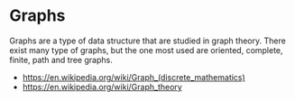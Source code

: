 # Graphs

Graphs are a type of data structure that are studied in graph theory.
There exist many type of graphs, but the one most used are oriented, complete, finite, path and tree graphs.

* <https://en.wikipedia.org/wiki/Graph_(discrete_mathematics)>
* <https://en.wikipedia.org/wiki/Graph_theory>
